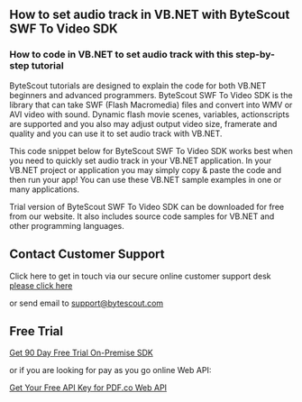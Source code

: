 ## How to set audio track in VB.NET with ByteScout SWF To Video SDK

### How to code in VB.NET to set audio track with this step-by-step tutorial

ByteScout tutorials are designed to explain the code for both VB.NET beginners and advanced programmers. ByteScout SWF To Video SDK is the library that can take SWF (Flash Macromedia) files and convert into WMV or AVI video with sound. Dynamic flash movie scenes, variables, actionscripts are supported and you also may adjust output video size, framerate and quality and you can use it to set audio track with VB.NET.

This code snippet below for ByteScout SWF To Video SDK works best when you need to quickly set audio track in your VB.NET application. In your VB.NET project or application you may simply copy & paste the code and then run your app! You can use these VB.NET sample examples in one or many applications.

Trial version of ByteScout SWF To Video SDK can be downloaded for free from our website. It also includes source code samples for VB.NET and other programming languages.

## Contact Customer Support

Click here to get in touch via our secure online customer support desk [please click here](https://bytescout.zendesk.com/hc/en-us/requests/new?subject=ByteScout%20SWF%20To%20Video%20SDK%20Question)

or send email to [support@bytescout.com](mailto:support@bytescout.com?subject=ByteScout%20SWF%20To%20Video%20SDK%20Question) 

## Free Trial

[Get 90 Day Free Trial On-Premise SDK](https://bytescout.com/download/web-installer?utm_source=github-readme)

or if you are looking for pay as you go online Web API:

[Get Your Free API Key for PDF.co Web API](https://pdf.co/documentation/api?utm_source=github-readme)